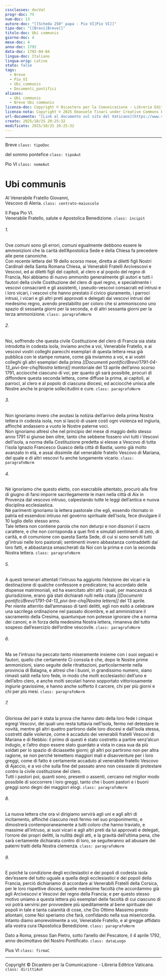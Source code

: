 ```yaml
---
cssclasses: docVat
progr-doc: 75
num-doc: 13
autore-doc: "[[Scheda 250° papa - Pio VI|Pio VI]]"
tipo-doc: "[[Brevi|Breve]]"
titolo-doc: Ubi communis
giorno-doc: 4
mese-doc: 4
anno-doc: 1792
data-doc: 1792-04-04
lingua-doc: Italiano
lingua-orig: Latino
stato: false
tags:
  - Breve
  - Pio_VI
  - Ubi_communis
  - Documenti_pontifici
aliases:
  - Ubi communis
  - Breve Ubi communis
licenza-doc: Copyright © Dicastero per la Comunicazione - Libreria Editrice Vaticana
licenza-nota: Copyright © 2025 Emanuele Tinari under Creative Commons BY-NC-SA 4.0 https://creativecommons.org/licenses/by-nc-sa/4.0/
url-documento: "[Link al documento sul sito del Vaticano](https://www.vatican.va/content/pius-vi/it/documents/breve-ubi-communis-4-aprile-1792.html)"
creato: 2025/10/25 20:25:32
modificato: 2025/10/25 20:25:32
---
```



***


Breve `class: tipoDoc`


del sommo pontefice `class: tipoAut`


Pio VI `class: nomeAut`


# Ubi communis


Al Venerabile Fratello Giovanni,<br>Vescovo di Aleria. `class: centrato-maiuscolo`


Il Papa Pio VI.<br>Venerabile Fratello, salute e Apostolica Benedizione. `class: incipit`


###### 1.

Ove comuni sono gli errori, comuni egualmente debbono essere le ammonizioni che la carità dell’Apostolica Sede e della Chiesa fa precedere alle pene canoniche.<br>Con recente lettera del 19 dello scorso mese, diretta ai diletti figli Nostri Cardinali della Santa Romana Chiesa, ai Venerabili Fratelli Arcivescovi e Vescovi, ed ai diletti figli del capitoli, al clero e al popolo del regno di Francia, Noi abbiamo di nuovo ammonito generalmente gli autori e tutti i fautori della civile Costituzione del clero di quel regno, e specialmente i vescovi consacranti e gli assistenti, i pseudo-vescovi consacrati ed intrusi e i loro vicari, i vescovi che hanno prestato il civico giuramento, i parroci intrusi, i vicari e gli altri preti approvati e delegati dai vescovi intrusi del medesimo regno, avendo prestabilito per coloro che si ammoniscono uno spazio di sessanta giorni per la seconda, e di altri sessanta giorni per la terza ammonizione. `class: paragrafoNorm`


###### 2.

Noi, soffrendo che questa civile Costituzione del clero di Francia sia stata introdotta in codesta isola, inviamo anche a voi, Venerabile Fratello, e ai vescovi vostri colleghi parecchi esemplari di questa lettera resa già pubblica con le stampe romane, come già inviammo a voi, e ai vostri colleghi gli altri esemplari della prima *[[Documenti pontifici/Brevi/1791-04-13_pivi-bre-chq|Nostra lettera]]* monitoriale del 13 aprile dell’anno scorso 1791, acciocché ciascuno di voi, per quanto gli sarà possibile, procuri di diffondere questa seconda lettera, come diffuse la prima, ai capitoli, ai parroci, al clero e al popolo di ciascuna diocesi, ed acciocché unisca alle Nostre anche le proprie sollecitudini e cure. `class: paragrafoNorm`


###### 3.

Non ignoriamo invero che avutasi la notizia dell’arrivo della prima Nostra lettera in codesta isola, non si lasciò di usare costì ogni violenza ed ingiuria, affinché andassero a vuoto le Nostre paterne voci.<br>Non ignoriamo altresì che nel principio del mese di maggio dello stesso anno 1791 si giunse ben oltre, tanto che sebbene fossero vivi tutti i Vescovi dell’isola, a norma della Costituzione predetta si elesse a Vescovo di tutta l’isola Ignazio Francesco Guasco della città di Bastìa, uomo già molto avanzato in età, e assai dissimile dal venerabile fratello Vescovo di Mariana, del quale e di altri vescovi fu anche lungamente vicario. `class: paragrafoNorm`


###### 4.

Né ignoriamo che questo eletto, con esecrabile attentato, procurò alla fine di giugno di farsi imporre sacrilegamente le mani nella città di Aix in Provenza dal vescovo intruso, calpestando tutte le leggi dell’antica e nuova disciplina ecclesiastica.<br>Né parimenti ignoriamo la lettera pastorale che egli, essendo ritornato in patria ed essendosi intruso nel governo spirituale dell’isola, fece divulgare il 10 luglio dello stesso anno.<br>Tale lettera non contiene parola che non deturpi e non disonori il sacro carattere, e che non corrisponda a quei finti e simulati sentimenti di zelo, di carità, e di comunione con questa Santa Sede, di cui si sono serviti tutti gl’intrusi nelle loro pastorali; sentimenti invero abbastanza contraddetti dai loro fatti, e abbastanza smascherati da Noi con la prima e con la seconda Nostra lettera. `class: paragrafoNorm`


###### 5.

A questi temerari attentati l’intruso ha aggiunto l’elezione dei vicari e la destinazione di qualche confessore e predicatore; ha accordato delle dispense matrimoniali, ed ha esercitato altri atti i quali, per mancanza di giurisdizione, erano già stati dichiarati nulli nella citata *[[Documenti pontifici/Brevi/1791-04-13_pivi-bre-chq|Nostra lettera]]* del 13 aprile.<br>Per niente atterrito dall’ammasso di tanti delitti, egli non esitò a celebrare una sacrilega ordinazione nel passato dicembre, e ad amministrare il sacramento della Cresima, quantunque non potesse ignorare che a norma dei canoni, e in forza della medesima Nostra lettera, rimaneva del tutto sospeso dall’esercizio dell’ordine vescovile. `class: paragrafoNorm`


###### 6.

Ma se l’intruso ha peccato tanto miseramente insieme con i suoi seguaci e fautori, quello che certamente Ci consola è che, dopo le Nostre prime ammonizioni, siano seguite delle ritrattazioni, particolarmente nella provincia di Balagna, e altresì che i buoni, in grandissimo numero, siano rimasti saldi nella loro fede, in modo che molti ecclesiastici dell’uno e dell’altro clero, e anche molti secolari hanno sopportato vittoriosamente ingiurie gravissime, e hanno anche sofferto il carcere, chi per più giorni e chi per più mesi. `class: paragrafoNorm`


###### 7.

Gloriosa del pari è stata la prova che hanno dato della loro fede i cinque egregi Vescovi, dei quali uno resta tuttavia nell’isola, fermo nel detestare le novità, mentre gli altri quattro partirono dalle loro diocesi e dall’isola stessa, costretti dalle violenze, come è accaduto dei venerabili fratelli Vescovi di Mariana e di Nebbio: il primo di questi è stato costretto a partire senz’alcun indugio, e l’altro dopo essere stato guardato a vista in casa sua da più soldati per lo spazio di diciassette giorni; gli altri poi partirono non per altra ragione, se non perché temettero maggiori mali e disavventure per i loro greggi, come di fatto è certamente accaduto al venerabile fratello Vescovo di Ajaccio, e a voi che sulla fine del passato anno non cessaste di protestare contro la civile costituzione del clero.<br>Tutti i pastori poi, quanti sono, presenti o assenti, cercano nel miglior modo possibile di soccorrere i loro greggi, tanto che i buoni pastori e i buoni greggi sono degni dei maggiori elogi. `class: paragrafoNorm`


###### 8.

La nuova lettera che ora vi dirigiamo servirà agli uni e agli altri di incitamento, affinché ciascuno resti fermo nel suo proponimento, e dimostrerà contemporaneamente a tutti coloro che hanno traviato, e massime all’intruso, ai suoi vicari e agli altri preti da lui approvati e delegati, l’orrore dei propri delitti, la nullità degli atti, e la gravità dell’ultima pena, che sarà certamente dichiarata contro di loro, se seguiteranno ad abusare dei paterni tratti della Nostra clemenza. `class: paragrafoNorm`


###### 9.

E poiché la condizione degli ecclesiastici e dei popoli di codesta isola dev’essere del tutto uguale a quella degli ecclesiastici e dei popoli della Francia, perciò dichiariamo di accordare ai Venerabili Fratelli della Corsica, per le loro rispettive diocesi, quelle medesime facoltà che accordammo già agli Arcivescovi e Vescovi del regno della Francia; e per questo stesso motivo uniamo a questa lettera più esemplari delle facoltà di cui ciascuno di voi potrà servirsi per provvedere più speditamente al bene spirituale dei popoli in tale e tanta calamità di cose, che Dio Ottimo Massimo presto allontani, come Noi speriamo che farà, confidando nella sua misericordia.<br>Intanto diamo amorevolmente a voi, Venerabile Fratello, e al gregge affidato alla vostra cura l’Apostolica Benedizione. `class: paragrafoNorm`


Dato a Roma, presso San Pietro, sotto l’anello del Pescatore, il 4 aprile 1792, anno decimottavo del Nostro Pontificato. `class: dataLuogo`


Pius VI `class: firmaC`


***


Copyright © Dicastero per la Comunicazione - Libreria Editrice Vaticana. `class: dirittiAut`


